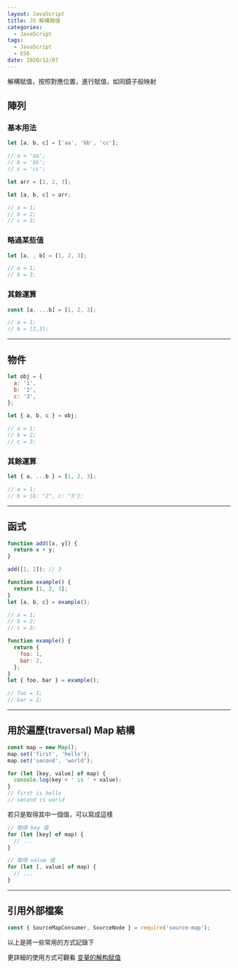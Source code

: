 ```yaml
---
layout: JavaScript
title: JS 解構賦值
categories:
  - JavaScript
tags:
  - JavaScript
  - ES6
date: 2020/12/07
---
```


解構賦值，按照對應位置，進行賦值，如同鏡子般映射

## 陣列

### 基本用法

```javascript
let [a, b, c] = ['aa', 'bb', 'cc'];

// a = 'aa';
// b = 'bb';
// c = 'cc';
```

```javascript
let arr = [1, 2, 3];

let [a, b, c] = arr;

// a = 1;
// b = 2;
// c = 3;
```

### 略過某些值

```javascript
let [a, , b] = [1, 2, 3];

// a = 1;
// b = 3;
```

### 其餘運算

```javascript
const [a, ...b] = [1, 2, 3];

// a = 1;
// b = [2,3];
```

---

## 物件

```javascript
let obj = {
  a: '1',
  b: '2',
  c: '3',
};

let { a, b, c } = obj;

// a = 1;
// b = 2;
// c = 3;
```

### 其餘運算

```javascript
let { a, ...b } = [1, 2, 3];

// a = 1;
// b = {b: "2", c: "3"};
```

---

## 函式

```javascript
function add([x, y]) {
  return x + y;
}

add([1, 2]); // 3
```

```javascript
function example() {
  return [1, 2, 3];
}
let [a, b, c] = example();

// a = 1;
// b = 2;
// c = 3;
```

```javascript
function example() {
  return {
    foo: 1,
    bar: 2,
  };
}
let { foo, bar } = example();

// foo = 1;
// bar = 2;
```

---

## 用於遍歷(traversal) Map 結構

```javascript
const map = new Map();
map.set('first', 'hello');
map.set('second', 'world');

for (let [key, value] of map) {
  console.log(key + ' is ' + value);
}
// first is hello
// second is world
```

若只是取得其中一個值，可以寫成這樣

```javascript
// 取得 key 值
for (let [key] of map) {
  // ...
}

// 取得 value 值
for (let [, value] of map) {
  // ...
}
```

---

## 引用外部檔案

```javascript
const { SourceMapConsumer, SourceNode } = require('source-map');
```

以上是將一些常用的方式記錄下

更詳細的使用方式可觀看 [变量的解构赋值](https://es6.ruanyifeng.com/#docs/destructuring)
